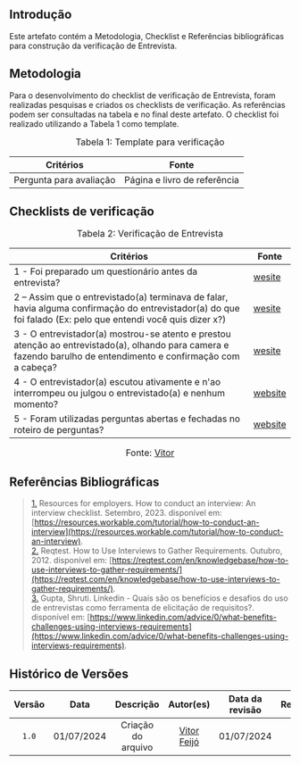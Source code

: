 ## Introdução

Este artefato contém a Metodologia, Checklist e Referências bibliográficas para construção da verificação de Entrevista. 

## Metodologia

Para o desenvolvimento do checklist de verificação de Entrevista, foram realizadas pesquisas e criados os checklists de verificação. As referências podem ser consultadas na tabela e no final deste artefato. O checklist foi realizado utilizando a Tabela 1 como template.

<font size="3"><p style="text-align: center">Tabela 1: Template para verificação</p></font>

<center>

Critérios | Fonte
--|--
Pergunta para avaliação| Página e livro de referência

</center>

## Checklists de verificação

<font size="3"><p style="text-align: center">Tabela 2: Verificação de Entrevista </p></font>

Critérios  | Fonte
--------- | ------ 
1 - Foi preparado um questionário antes da entrevista?  | <a id="TEC1" href="#RP1">wesite</a>
2 – Assim que o entrevistado(a) terminava de falar, havia alguma confirmação do entrevistador(a) do que foi falado (Ex: pelo que entendi você quis dizer x?)  | <a id="TEC2" href="#RP2">wesite</a>
3 - O entrevistador(a) mostrou-se atento e prestou atenção ao entrevistado(a), olhando para camera e fazendo barulho de entendimento e confirmação com a cabeça? | <a id="TEC2" href="#RP2">wesite</a>
4 - O entrevistador(a) escutou ativamente e n'ao interrompeu ou julgou o entrevistado(a) e nenhum momento?  | <a id="TEC3" href="#RP3">website</a>
5 - Foram utilizadas perguntas abertas e fechadas no roteiro de perguntas?  | <a id="TEC3" href="#RP3">website</a>



<font size="3"><p style="text-align: center">Fonte: [Vitor](https://github.com/vitorfleonardo)</p></font>



## Referências Bibliográficas

> <a id="RP1" href="#TEC1">1.</a> Resources for employers. How to conduct an interview: An interview checklist. Setembro, 2023. disponível em: [https://resources.workable.com/tutorial/how-to-conduct-an-interview](https://resources.workable.com/tutorial/how-to-conduct-an-interview). <br/>
> <a id="RP2" href="#TEC2">2.</a> Reqtest. How to Use Interviews to Gather Requirements. Outubro, 2012. disponível em: [https://reqtest.com/en/knowledgebase/how-to-use-interviews-to-gather-requirements/](https://reqtest.com/en/knowledgebase/how-to-use-interviews-to-gather-requirements/). <br/>
> <a id="RP3" href="#TEC3">3.</a> Gupta, Shruti. Linkedin -  Quais são os benefícios e desafios do uso de entrevistas como ferramenta de elicitação de requisitos?. disponível em: [https://www.linkedin.com/advice/0/what-benefits-challenges-using-interviews-requirements](https://www.linkedin.com/advice/0/what-benefits-challenges-using-interviews-requirements).



## Histórico de Versões

| Versão | Data | Descrição | Autor(es) | Data da revisão | Revisor(es) |
| :--: | :--: | :--: | :--: | :--: | :--: |  
|`1.0` | 01/07/2024 | Criação do arquivo |[Vitor Feijó](https://github.com/vitorfleonardo) | 01/07/2024 | [Bianca Castro](https://github.com/BiancaPatrocinio7) |